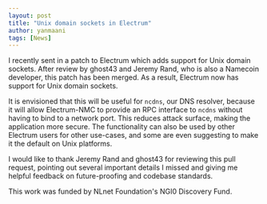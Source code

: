 ```yaml
---
layout: post
title: "Unix domain sockets in Electrum"
author: yanmaani
tags: [News]
---
```


I recently sent in a patch to Electrum which adds support for Unix domain sockets. After review by ghost43 and Jeremy Rand, who is also a Namecoin developer, this patch has been merged. As a result, Electrum now has support for Unix domain sockets.

It is envisioned that this will be useful for `ncdns`, our DNS resolver, because it will allow Electrum-NMC to provide an RPC interface to `ncdns` without having to bind to a network port. This reduces attack surface, making the application more secure. The functionality can also be used by other Electrum users for other use-cases, and some are even suggesting to make it the default on Unix platforms.

I would like to thank Jeremy Rand and ghost43 for reviewing this pull request, pointing out several important details I missed and giving me helpful feedback on future-proofing and codebase standards.

This work was funded by NLnet Foundation's NGI0 Discovery Fund.
